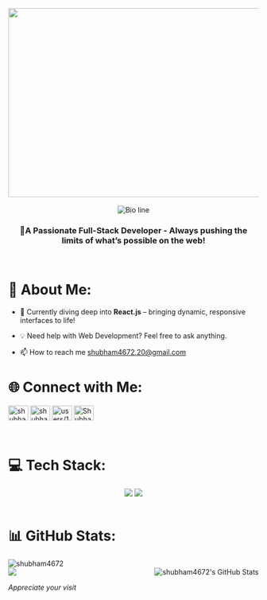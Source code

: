 <div align='center'>
   <img src="https://camo.githubusercontent.com/2366b34bb903c09617990fb5fff4622f3e941349e846ddb7e73df872a9d21233/68747470733a2f2f63646e2e6472696262626c652e636f6d2f75736572732f3733303730332f73637265656e73686f74732f363538313234332f6176656e746f2e676966" height="380" width="600" align="center"/><br/><br/>
</div>
<div align='center'>
   <img src="https://readme-typing-svg.herokuapp.com?font=Poppins&weight=600&size=25&pause=800&color=F7F7F7&background=FFFFFF00&center=true&width=435&lines=Hello%F0%9F%91%8B%2C+I'm+Shubham+Sharma" alt="Bio line" />
</div>

<h3 align="center">🚀A Passionate Full-Stack Developer - Always pushing the limits of what’s possible on the web!</h3><br/>

# 💫 About Me:

- 🌱 Currently diving deep into **React.js** – bringing dynamic, responsive interfaces to life!

- 💡 Need help with Web Development?
Feel free to ask anything.
- 📫 How to reach me shubham4672.20@gmail.com <br/>

# 🌐 Connect with Me:
<p align="left">
<a href="https://twitter.com/shubham5211713" target="blank"><img align="center" src="https://skillicons.dev/icons?i=twitter" alt="shubham52117133" height="30" width="40" /></a>
<a href="https://linkedin.com/in/shubhamsharma888/" target="blank"><img align="center" src="https://skillicons.dev/icons?i=linkedin" alt="shubhamsharma888/" height="30" width="40" /></a>
<a href="https://stackoverflow.com/users/18681952/shubham-sharma" target="blank"><img align="center" src="https://skillicons.dev/icons?i=stackoverflow" alt="users/18681952/shubham-sharma" height="30" width="40" /></a>
<a href="https://discord.gg/Shubham4672" target="blank"><img align="center" src="https://skillicons.dev/icons?i=discord" alt="Shubham4672" height="30" width="40" /></a>
</p> <br/>

# 💻 Tech Stack:
<div align="center">
    <img src="https://skillicons.dev/icons?i=java,css,javascript,html,netlify,vercel,ts,bootstrap,react,nodejs,express,gitlab,github,tailwind,npm" />
    <img src="https://skillicons.dev/icons?i=figma,vscode,git,postman,mysql,pr,vite,idea,notion&theme=light" /><br>
</div>

<br/>

# 📊 GitHub Stats:
<div>
   <img src="https://github-readme-streak-stats.herokuapp.com/?user=shubham4672&theme=highcontrast" align="left" alt="shubham4672" /><br> 
   <img src="https://github-readme-stats.vercel.app/api/top-langs/?username=shubham4672&theme=tokyonight&show_icons=true&hide_border=true&layout=compact" align="right" alt="shubham4672's GitHub Stats" />
</div>

<img src="https://visitcount.itsvg.in/api?id=shubham4672&label=Profile%20Views&color=1&icon=5&pretty=true" align="left"/>

<br/>

<em>Appreciate your visit</em>
